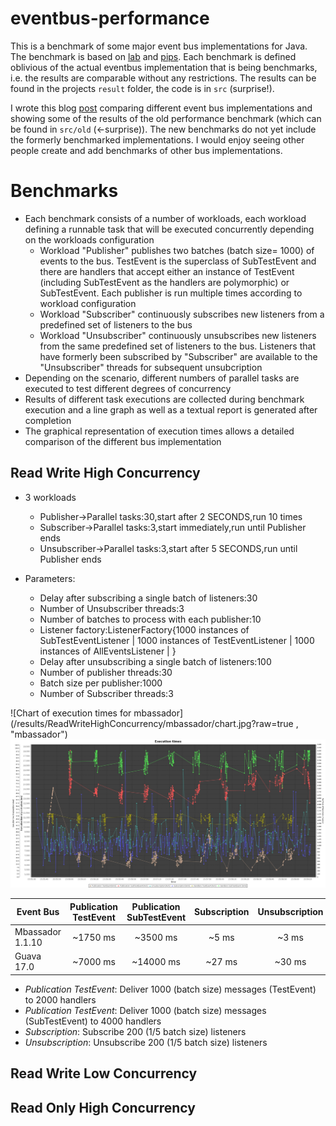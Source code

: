 eventbus-performance
====================

This is a benchmark of some major event bus implementations for Java. The benchmark is based on
[lab](https://github.com/bennidi/lab) and [pips](https://github.com/bennidi/pips).
Each benchmark is defined oblivious of the actual eventbus implementation that is being benchmarks, i.e. the results are comparable
without any restrictions. The results can be found in the projects `result` folder, the code is in `src` (surprise!).

I wrote this blog [post](http://codeblock.engio.net/37/) comparing different event bus implementations and showing some of the
results of the old performance benchmark (which can be found in `src/old` (<-surprise)). The new benchmarks do not yet include the formerly
benchmarked implementations. I would enjoy seeing other people create and add benchmarks of other bus implementations.


# Benchmarks

+ Each benchmark consists of a number of workloads, each workload defining a runnable task that will be executed concurrently depending on the workloads configuration
  + Workload "Publisher" publishes two batches (batch size= 1000) of events to the bus. TestEvent is the superclass of SubTestEvent and there are handlers that accept either an instance of TestEvent (including SubTestEvent as the handlers are polymorphic) or SubTestEvent. Each publisher is run multiple times according to workload configuration
  + Workload "Subscriber" continuously subscribes new listeners from a predefined set of listeners to the bus
  + Workload "Unsubscriber" continuously unsubscribes new listeners from the same predefined set of listeners to the bus. Listeners that have formerly been subscribed by "Subscriber" are available to the "Unsubscriber" threads for subsequent unsubcription
+ Depending on the scenario, different numbers of parallel tasks are executed to test different degrees of concurrency
+ Results of different task executions are collected during benchmark execution and a line graph as well as a textual report is generated after completion
+ The graphical representation of execution times allows a detailed comparison of the different bus implementation

## Read Write High Concurrency

+ 3 workloads
  + Publisher->Parallel tasks:30,start after 2 SECONDS,run 10 times
  + Subscriber->Parallel tasks:3,start immediately,run until Publisher ends
  + Unsubscriber->Parallel tasks:3,start after 5 SECONDS,run until Publisher ends

+ Parameters:
  + Delay after subscribing a single batch of listeners:30
  + Number of Unsubscriber threads:3
  + Number of batches to process with each publisher:10
  + Listener factory:ListenerFactory{1000 instances of SubTestEventListener | 1000 instances of TestEventListener | 1000 instances of AllEventsListener | }
  + Delay after unsubscribing a single batch of listeners:100
  + Number of publisher threads:30
  + Batch size per publisher:1000
  + Number of Subscriber threads:3


![Chart of execution times for mbassador](/results/ReadWriteHighConcurrency/mbassador/chart.jpg?raw=true , "mbassador")
![Chart of execution times for Guava](/results/ReadWriteHighConcurrency/guava/chart.jpg?raw=true, "guava")

| Event Bus | Publication TestEvent | Publication SubTestEvent | Subscription | Unsubscription |
| ------------- |:-------------:|:-----:|:-----:|:-----:|
| Mbassador 1.1.10 | ~1750 ms | ~3500 ms  | ~5 ms  | ~3 ms |
| Guava     17.0 | ~7000 ms | ~14000 ms | ~27 ms | ~30 ms |

+ *Publication TestEvent*: Deliver 1000 (batch size) messages (TestEvent) to 2000 handlers
+ *Publication TestEvent*: Deliver 1000 (batch size) messages (SubTestEvent) to 4000 handlers
+ *Subscription*: Subscribe 200 (1/5 batch size) listeners
+ *Unsubscription*: Unsubscribe 200 (1/5 batch size) listeners



## Read Write Low Concurrency



## Read Only High Concurrency
